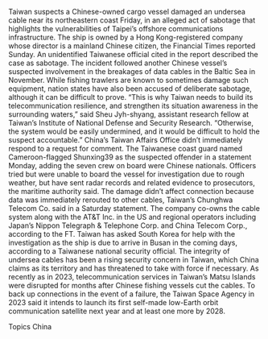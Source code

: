 Taiwan suspects a Chinese-owned cargo vessel damaged an undersea cable near its northeastern coast Friday, in an alleged act of sabotage that highlights the vulnerabilities of Taipei’s offshore communications infrastructure.
The ship is owned by a Hong Kong-registered company whose director is a mainland Chinese citizen, the Financial Times reported Sunday. An unidentified Taiwanese official cited in the report described the case as sabotage.
The incident followed another Chinese vessel’s suspected involvement in the breakages of data cables in the Baltic Sea in November. While fishing trawlers are known to sometimes damage such equipment, nation states have also been accused of deliberate sabotage, although it can be difficult to prove.
“This is why Taiwan needs to build its telecommunication resilience, and strengthen its situation awareness in the surrounding waters,” said Sheu Jyh-shyang, assistant research fellow at Taiwan’s Institute of National Defense and Security Research. “Otherwise, the system would be easily undermined, and it would be difficult to hold the suspect accountable.”
China’s Taiwan Affairs Office didn’t immediately respond to a request for comment.
The Taiwanese coast guard named Cameroon-flagged Shunxing39 as the suspected offender in a statement Monday, adding the seven crew on board were Chinese nationals. Officers tried but were unable to board the vessel for investigation due to rough weather, but have sent radar records and related evidence to prosecutors, the maritime authority said.
The damage didn’t affect connection because data was immediately rerouted to other cables, Taiwan’s Chunghwa Telecom Co. said in a Saturday statement. The company co-owns the cable system along with the AT&T Inc. in the US and regional operators including Japan’s Nippon Telegraph & Telephone Corp. and China Telecom Corp., according to the FT.
Taiwan has asked South Korea for help with the investigation as the ship is due to arrive in Busan in the coming days, according to a Taiwanese national security official.
The integrity of undersea cables has been a rising security concern in Taiwan, which China claims as its territory and has threatened to take with force if necessary. As recently as in 2023, telecommunication services in Taiwan’s Matsu Islands were disrupted for months after Chinese fishing vessels cut the cables.
To back up connections in the event of a failure, the Taiwan Space Agency in 2023 said it intends to launch its first self-made low-Earth orbit communication satellite next year and at least one more by 2028.

Topics
China
